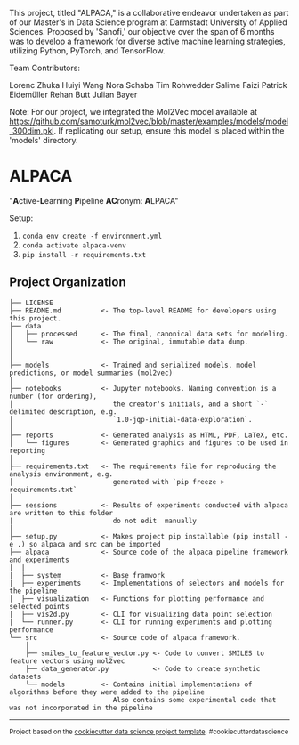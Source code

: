 This project, titled "ALPACA," is a collaborative endeavor undertaken as part of our Master's in Data Science program at Darmstadt University of Applied Sciences. Proposed by 'Sanofi,' our objective over the span of 6 months was to develop a framework for diverse active machine learning strategies, utilizing Python, PyTorch, and TensorFlow.

Team Contributors:

Lorenc Zhuka
Huiyi Wang
Nora Schaba
Tim Rohwedder
Salime Faizi
Patrick Eidemüller
Rehan Butt
Julian Bayer

Note: For our project, we integrated the Mol2Vec model available at https://github.com/samoturk/mol2vec/blob/master/examples/models/model_300dim.pkl. If replicating our setup, ensure this model is placed within the 'models' directory.

ALPACA
==============================

"**A**ctive-**L**earning **P**ipeline **AC**ronym: **A**LPACA"

Setup:

1. `conda env create -f environment.yml`
2. `conda activate alpaca-venv`
3. `pip install -r requirements.txt`

Project Organization
------------

    ├── LICENSE
    ├── README.md          <- The top-level README for developers using this project.
    ├── data
    │   ├── processed      <- The final, canonical data sets for modeling.
    │   └── raw            <- The original, immutable data dump.
    │
    │
    ├── models             <- Trained and serialized models, model predictions, or model summaries (mol2vec)
    │
    ├── notebooks          <- Jupyter notebooks. Naming convention is a number (for ordering),
    │                         the creator's initials, and a short `-` delimited description, e.g.
    │                         `1.0-jqp-initial-data-exploration`.
    │
    ├── reports            <- Generated analysis as HTML, PDF, LaTeX, etc.
    │   └── figures        <- Generated graphics and figures to be used in reporting
    │
    ├── requirements.txt   <- The requirements file for reproducing the analysis environment, e.g.
    │                         generated with `pip freeze > requirements.txt`
    │
    ├── sessions           <- Results of experiments conducted with alpaca are written to this folder
    |                         do not edit  manually
    │
    ├── setup.py           <- Makes project pip installable (pip install -e .) so alpaca and src can be imported
    ├── alpaca             <- Source code of the alpaca pipeline framework and experiments
    |  |
    |  ├── system          <- Base framwork
    |  ├── experiments     <- Implementations of selectors and models for the pipeline
    |  ├── visualization   <- Functions for plotting performance and selected points
    |  ├── vis2d.py        <- CLI for visualizing data point selection
    |  └── runner.py       <- CLI for running experiments and plotting performance
    └── src                <- Source code of alpaca framework.
        │
        ├── smiles_to_feature_vector.py <- Code to convert SMILES to feature vectors using mol2vec
        ├── data_generator.py           <- Code to create synthetic datasets  
        └── models         <- Contains initial implementations of algorithms before they were added to the pipeline
                              Also contains some experimental code that was not incorporated in the pipeline


--------

<p><small>Project based on the <a target="_blank" href="https://drivendata.github.io/cookiecutter-data-science/">cookiecutter data science project template</a>. #cookiecutterdatascience</small></p>

